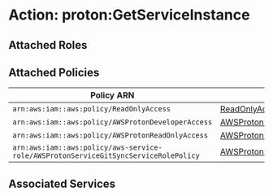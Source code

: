 # Action: proton:GetServiceInstance

## Attached Roles

## Attached Policies

| Policy ARN | Policy Name |
|------------|-------------|
| `arn:aws:iam::aws:policy/ReadOnlyAccess` | [ReadOnlyAccess](../policies.md#readonlyaccess) |
| `arn:aws:iam::aws:policy/AWSProtonDeveloperAccess` | [AWSProtonDeveloperAccess](../policies.md#awsprotondeveloperaccess) |
| `arn:aws:iam::aws:policy/AWSProtonReadOnlyAccess` | [AWSProtonReadOnlyAccess](../policies.md#awsprotonreadonlyaccess) |
| `arn:aws:iam::aws:policy/aws-service-role/AWSProtonServiceGitSyncServiceRolePolicy` | [AWSProtonServiceGitSyncServiceRolePolicy](../policies.md#awsprotonservicegitsyncservicerolepolicy) |

## Associated Services

